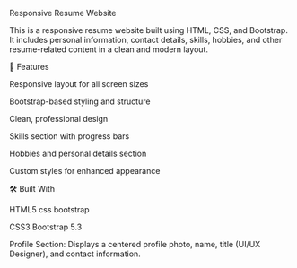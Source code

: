  Responsive Resume Website

This is a responsive resume website built using HTML, CSS, and Bootstrap. It includes personal information, contact details, skills, hobbies, and other resume-related content in a clean and modern layout.

🚀 Features

Responsive layout for all screen sizes

Bootstrap-based styling and structure

Clean, professional design

Skills section with progress bars

Hobbies and personal details section

Custom styles for enhanced appearance


🛠️ Built With

HTML5
css
bootstrap








CSS3
Bootstrap 5.3           

Profile Section: Displays a centered profile photo, name, title (UI/UX Designer), and            contact information.


